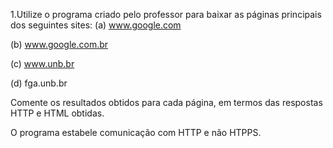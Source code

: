 1.Utilize o programa criado pelo professor para baixar as páginas principais dos seguintes sites:
(a) www.google.com

(b) www.google.com.br

(c) www.unb.br

(d) fga.unb.br

Comente os resultados obtidos para cada página, em termos das respostas HTTP e HTML obtidas.

O programa estabele comunicação com HTTP e não HTPPS.

